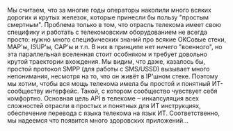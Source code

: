 Мы считаем, что за многие годы операторы накопили много всяких дорогих и крутых железок, которые принесли бы пользу "простым смертным". Проблема только в том, что отрасль телекома имеет свою специфику и работать с телекомовским оборудованием не всегда просто: нужно много специфических знаний про всякие ОКСовые стеки, MAP'ы, ISUP'ы, CAP'ы и т.п. В них в принципе нет ничего "военного", но эта параллельная вселенная стоит особняком и требует довольно крутой траектории вхождения. Мы видим, что даже, казалось бы, простой протокол SMPP (для работы с SMS/USSD) вызывает много непонимания, несмотря на то, что он живёт в IP'шном стеке. Поэтому мы хотим, чтобы вся мощь телекома имела бы простой и понятный ИТ-сообществу интерфейс. Такой, с котором сообщество чувствует себя комфортно. Основная цель API в телекоме – инкапсуляция всех сложностей отрасли в простых и понятных для ИТ инструкциях, обеспечение перевода с языка телекома на язык ИТ. Соответственно, мы надеемся что появится много здоровских приложений...